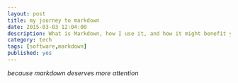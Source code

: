 ```yaml
---
layout: post
title: my journey to markdown
date: 2015-03-03 12:04:00
description: What is Markdown, how I use it, and how it might benefit you
category: tech
tags: [software,markdown]
published: yes
---
```


*because markdown deserves more attention*